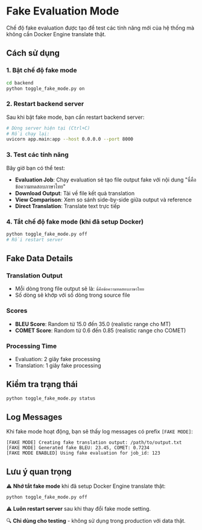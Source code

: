 # Fake Evaluation Mode

Chế độ fake evaluation được tạo để test các tính năng mới của hệ thống mà không cần Docker Engine translate thật.

## Cách sử dụng

### 1. Bật chế độ fake mode
```bash
cd backend
python toggle_fake_mode.py on
```

### 2. Restart backend server
Sau khi bật fake mode, bạn cần restart backend server:
```bash
# Dừng server hiện tại (Ctrl+C)
# Rồi chạy lại:
uvicorn app.main:app --host 0.0.0.0 --port 8000
```

### 3. Test các tính năng
Bây giờ bạn có thể test:
- **Evaluation Job**: Chạy evaluation sẽ tạo file output fake với nội dung "นี่คือข้อความทดสอบภาษาไทย"
- **Download Output**: Tải về file kết quả translation
- **View Comparison**: Xem so sánh side-by-side giữa output và reference
- **Direct Translation**: Translate text trực tiếp

### 4. Tắt chế độ fake mode (khi đã setup Docker)
```bash
python toggle_fake_mode.py off
# Rồi restart server
```

## Fake Data Details

### Translation Output
- Mỗi dòng trong file output sẽ là: `นี่คือข้อความทดสอบภาษาไทย`
- Số dòng sẽ khớp với số dòng trong source file

### Scores
- **BLEU Score**: Random từ 15.0 đến 35.0 (realistic range cho MT)
- **COMET Score**: Random từ 0.6 đến 0.85 (realistic range cho COMET)

### Processing Time
- Evaluation: 2 giây fake processing
- Translation: 1 giây fake processing

## Kiểm tra trạng thái
```bash
python toggle_fake_mode.py status
```

## Log Messages
Khi fake mode hoạt động, bạn sẽ thấy log messages có prefix `[FAKE MODE]`:
```
[FAKE MODE] Creating fake translation output: /path/to/output.txt
[FAKE MODE] Generated fake BLEU: 23.45, COMET: 0.7234
[FAKE MODE ENABLED] Using fake evaluation for job_id: 123
```

## Lưu ý quan trọng

⚠️ **Nhớ tắt fake mode** khi đã setup Docker Engine translate thật:
```bash
python toggle_fake_mode.py off
```

⚠️ **Luôn restart server** sau khi thay đổi fake mode setting.

🔍 **Chỉ dùng cho testing** - không sử dụng trong production với data thật. 